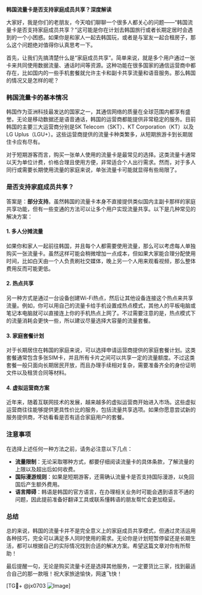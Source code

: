 **韩国流量卡是否支持家庭成员共享？深度解读**

大家好，我是你们的老朋友，今天咱们聊聊一个很多人都关心的问题——“韩国流量卡是否支持家庭成员共享？”这可能是你在计划去韩国旅行或者长期定居时会遇到的一个小困惑。如果你是和家人一起去韩国玩，或者是与室友一起合租房子，那么这个问题绝对值得你认真思考一下。

首先，让我们先搞清楚什么是“家庭成员共享”。简单来说，就是多个用户通过一张卡来共同使用数据流量、通话时间等资源。这种功能在很多国家的通信运营商中都存在，比如国内的一些手机套餐就允许主卡和副卡共享流量和语音服务。那么韩国的情况又是怎样的呢？

### 韩国流量卡的基本情况

韩国作为亚洲科技最发达的国家之一，其通信网络的质量在全球范围内都享有盛誉。无论是移动数据还是语音通话，韩国的运营商都能提供非常稳定的服务。目前韩国的主要三大运营商分别是SK Telecom（SKT）、KT Corporation（KT）以及LG Uplus（LGU+）。这些运营商提供的流量卡种类繁多，从短期旅游卡到长期居住卡应有尽有。

对于短期游客而言，购买一张单人使用的流量卡是最常见的选择。这类流量卡通常以天为单位计费，价格合理且使用方便，非常适合个人出行需求。然而，对于多人同行或需要长期使用流量的家庭来说，单张流量卡可能就显得有些局限了。

### 是否支持家庭成员共享？

答案是：**部分支持**。虽然韩国的流量卡本身不直接提供类似国内主副卡那样的家庭共享功能，但有一些变通的方法可以让多个用户实现流量共享。以下是几种常见的解决方案：

#### 1. **多人分摊流量**
   如果你和家人一起前往韩国，并且每个人都需要使用流量，那么可以考虑每人单独购买一张流量卡。虽然这样可能会稍微增加一点成本，但如果大家能合理分配使用时间，比如白天由一个人负责刷社交媒体，晚上另一个人用来观看视频，那么整体费用反而可能更低。

#### 2. **热点共享**
   另一种方式是通过一台设备创建Wi-Fi热点，然后让其他设备连接这个热点来共享流量。例如，你可以用自己的流量卡给手机设置成热点模式，其他人的平板电脑或笔记本电脑就可以直接连上你的手机热点上网了。不过需要注意的是，热点模式下的流量消耗会更快一些，所以建议尽量选择大容量的流量套餐。

#### 3. **家庭套餐计划**
   对于长期居住在韩国的家庭来说，可以选择申请运营商提供的家庭套餐计划。这类套餐通常包含多张SIM卡，并且所有卡片之间可以共享一定的流量额度。不过这类套餐一般只面向长期居民开放，而且办理手续相对复杂，需要准备齐全的身份证明文件以及租赁合同等材料。

#### 4. **虚拟运营商方案**
   近年来，随着互联网技术的发展，越来越多的虚拟运营商开始进入市场。这些虚拟运营商往往能够提供更具性价比的服务，包括流量共享选项。如果你愿意尝试新的服务提供商，不妨看看是否有适合家庭用户的套餐。

### 注意事项

在选择上述任何一种方法之前，请务必注意以下几点：

- **流量限制**：无论采取哪种方式，都要仔细阅读流量卡的具体条款，了解流量的上限以及超出后如何收费。
- **国际漫游规则**：如果是短期游客，还需确认流量卡是否支持国际漫游，以免回国后产生额外费用。
- **语言障碍**：韩语是韩国的官方语言，在办理相关业务时可能会遇到语言不通的问题，因此提前准备好翻译工具或联系懂韩语的朋友帮忙会更加稳妥。

### 总结

总的来说，韩国的流量卡并不是完全意义上的家庭成员共享模式，但通过灵活运用各种技巧，完全可以满足多人同时使用的需求。无论你是计划短暂停留还是长期生活，都可以根据自己的实际情况找到合适的解决方案。希望这篇文章对你有所帮助！

最后提醒一句，无论是购买流量卡还是选择其他服务，一定要货比三家，找到最适合自己的那一款哦！祝大家旅途愉快，网速飞快！

[TG💪+ @jx0703 ![Image](https://github.com/user-attachments/assets/dbca1d08-cadb-493c-b0ec-ad6f7a83f270)]